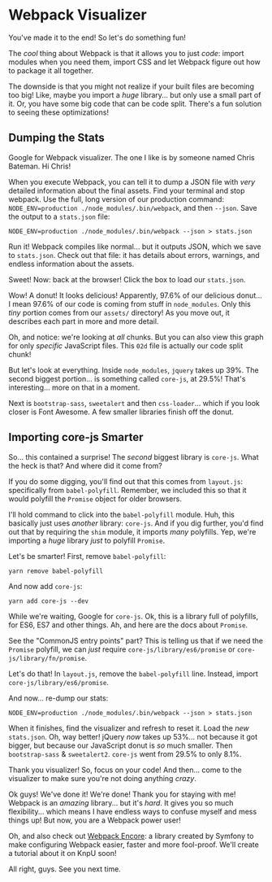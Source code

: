 # Webpack Visualizer

You've made it to the end! So let's do something fun!

The *cool* thing about Webpack is that it allows you to just *code*: import modules
when you need them, import CSS and let Webpack figure out how to package it all
together.

The downside is that you might not realize if your built files are becoming too big!
Like, maybe you import a *huge* library... but only use a small part of it. Or, you
have some big code that can be code split. There's a fun solution to seeing these
optimizations!

## Dumping the Stats

Google for Webpack visualizer. The one I like is by someone named Chris Bateman.
Hi Chris!

When you execute Webpack, you can tell it to dump a JSON file with *very* detailed
information about the final assets. Find your terminal and stop webpack. Use the
full, long version of our production command:
`NODE_ENV=production ./node_modules/.bin/webpack`, and then `--json`. Save the
output to a `stats.json` file:

```terminal-silent
NODE_ENV=production ./node_modules/.bin/webpack --json > stats.json
```

Run it! Webpack compiles like normal... but it outputs JSON, which we save to
`stats.json`. Check out that file: it has details about errors, warnings, and endless
information about the assets.

Sweet! Now: back at the browser! Click the box to load our `stats.json`.

Wow! A donut! It looks delicious! Apparently, 97.6% of our delicious donut... I mean
97.6% of our code is coming from stuff in `node_modules`. Only this *tiny* portion
comes from our `assets/` directory! As you move out, it describes each part in
more and more detail.

Oh, and notice: we're looking at *all* chunks. But you can also view this graph
for only *specific* JavaScript files. This `02d` file is actually our code split
chunk!

But let's look at everything. Inside `node_modules`, `jquery` takes up 39%. The
second biggest portion... is something called `core-js`, at 29.5%! That's interesting...
more on that in a moment.

Next is `bootstrap-sass`, `sweetalert` and then `css-loader`... which if you look
closer is Font Awesome. A few smaller libraries finish off the donut.

## Importing core-js Smarter

So... this contained a surprise! The *second* biggest library is `core-js`. What
the heck is that? And where did it come from?

If you do some digging, you'll find out that this comes from `layout.js`: specifically
from `babel-polyfill`. Remember, we included this so that it would polyfill the
`Promise` object for older browsers.

I'll hold command to click into the `babel-polyfill` module. Huh, this basically
just uses *another* library: `core-js`. And if you dig further, you'd find out that
by requiring the `shim` module, it imports *many* polyfills. Yep, we're importing
a *huge* library *just* to polyfill `Promise`.

Let's be smarter! First, remove `babel-polyfill`:

```terminal
yarn remove babel-polyfill
```

And now add `core-js`:

```terminal
yarn add core-js --dev
```

While we're waiting, Google for `core-js`. Ok, this is a library full of polyfills,
for ES6, ES7 and other things. Ah, and here are the docs about `Promise`.

See the "CommonJS entry points" part? This is telling us that if we need the `Promise`
polyfill, we can *just* require `core-js/library/es6/promise` or
`core-js/library/fn/promise`.

Let's do that! In `layout.js`, remove the `babel-polyfill` line. Instead, import
`core-js/library/es6/promise`.

And now... re-dump our stats:

```terminal-silent
NODE_ENV=production ./node_modules/.bin/webpack --json > stats.json
```

When it finishes, find the visualizer and refresh to reset it. Load the *new*
`stats.json`. Oh, way better! jQuery *now* takes up 53%... not because it got bigger,
but because our JavaScript donut is *so* much smaller. Then `bootstrap-sass` & `sweetalert2`.
`core-js` went from 29.5% to only 8.1%.

Thank you visualizer! So, focus on your code! And then... come to the visualizer
to make sure you're not doing anything *crazy*.

Ok guys! We've done it! We're done! Thank you for staying with me! Webpack is an
*amazing* library... but it's *hard*. It gives you so much flexibility... which means
I have endless ways to confuse myself and mess things up! But now, you are a Webpack
power user!

Oh, and also check out [Webpack Encore](https://github.com/symfony/webpack-encore):
a library created by Symfony to make configuring Webpack easier, faster and more
fool-proof. We'll create a tutorial about it on KnpU soon!

All right, guys. See you next time.
